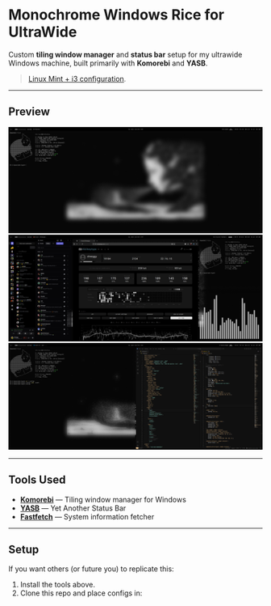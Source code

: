 # Monochrome Windows Rice for UltraWide

Custom **tiling window manager** and **status bar** setup for my ultrawide Windows machine, built primarily with **Komorebi** and **YASB**.

> [Linux Mint + i3 configuration](https://github.com/jhuynh226/Monochrome-Dots-i3).

---

## Preview
![Full Terminal View](./Screenshots/Full%20Screen%20Terminal%20Photo.png)
![Media Browsing](./Screenshots/Media%20Browsing.png)
![Terminal + VSCode](./Screenshots/Terminal%20+%20VsCode.png)

---

## Tools Used
- **[Komorebi](https://github.com/LGUG2Z/komorebi)** — Tiling window manager for Windows  
- **[YASB](https://github.com/amnweb/yasb)** — Yet Another Status Bar  
- **[Fastfetch](https://github.com/fastfetch-cli/fastfetch)** — System information fetcher

---

## Setup
If you want others (or future you) to replicate this:
1. Install the tools above.
2. Clone this repo and place configs in: